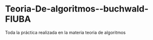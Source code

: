# Teoria-De-algoritmos--buchwald-FIUBA
Toda la práctica realizada en la materia teoria de algoritmos
